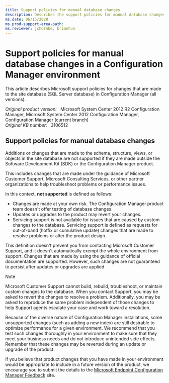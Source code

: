 ```yaml
---
title: Support policies for manual database changes
description: Describes the support policies for manual database changes that are made to the site database in Configuration Manager.
ms.date: 06/15/2020
ms.prod-support-area-path:
ms.reviewer: jchornbe, brianhun
---
```

# Support policies for manual database changes in a Configuration Manager environment

This article describes Microsoft support policies for changes that are made to the site database (SQL Server database) in Configuration Manager (all versions).

_Original product version:_ &nbsp; Microsoft System Center 2012 R2 Configuration Manager, Microsoft System Center 2012 Configuration Manager, Configuration Manager (current branch)  
_Original KB number:_ &nbsp; 3106512

## Support policies for manual database changes

Additions or changes that are made to the schema, structure, views, or objects in the site database are not supported if they are made outside the Software Development Kit (SDK) or the Configuration Manager product.

This includes changes that are made under the guidance of Microsoft Customer Support, Microsoft Consulting Services, or other partner organizations to help troubleshoot problems or performance issues.

In this context, **not supported** is defined as follows:

- Changes are made at your own risk. The Configuration Manager product team doesn't offer testing of database changes.
- Updates or upgrades to the product may revert your changes.
- Servicing support is not available for issues that are caused by custom changes to the database. Servicing support is defined as requests for out-of-band (hotfix or cumulative update) changes that are made to resolve problems or alter the product design.

This definition doesn't prevent you from contacting Microsoft Customer Support, and it doesn't automatically exempt the whole environment from support. Changes that are made by using the guidance of official documentation are supported. However, such changes are not guaranteed to persist after updates or upgrades are applied.

> [!NOTE]
> Microsoft Customer Support cannot build, rebuild, troubleshoot, or maintain custom changes to the database. When you contact Support, you may be asked to revert the changes to resolve a problem. Additionally, you may be asked to reproduce the same problem independent of those changes to help Support agents escalate your case and work toward a resolution.

Because of the diverse nature of Configuration Manager installations, some unsupported changes (such as adding a new index) are still desirable to optimize performance for a given environment. We recommend that you test such changes thoroughly in your environment to make sure that they meet your business needs and do not introduce unintended side effects. Remember that these changes may be reverted during an update or upgrade of the product.

If you believe that product changes that you have made in your environment would be appropriate to include in a future version of the product, we encourage you to submit the details to the [Microsoft Endpoint Configuration Manager Feedback](https://configurationmanager.uservoice.com/forums/300492-ideas) site.
